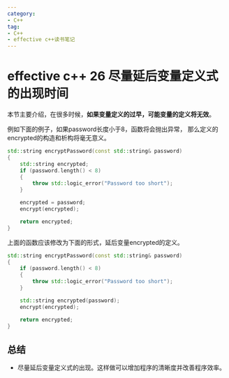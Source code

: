 ```yaml
---
category: 
- C++
tag:
- C++
- effective c++读书笔记
---
```


# effective c++ 26 尽量延后变量定义式的出现时间

本节主要介绍，在很多时候，**如果变量定义的过早，可能变量的定义将无效**。

例如下面的例子，如果password长度小于8，函数将会抛出异常， 那么定义的encrypted的构造和析构将毫无意义。

```cpp
std::string encryptPassword(const std::string& password)
{
    std::string encrypted;
	if (password.length() < 8)
	{
		throw std::logic_error("Password too short");
	}

    encrypted = password;
	encrypt(encrypted);

	return encrypted;
}

```

上面的函数应该修改为下面的形式，延后变量encrypted的定义。

```cpp
std::string encryptPassword(const std::string& password)
{
	if (password.length() < 8)
	{
		throw std::logic_error("Password too short");
	}

	std::string encrypted(password);
	encrypt(encrypted);

	return encrypted;
}
```

## 总结
- 尽量延后变量定义式的出现。这样做可以增加程序的清晰度并改善程序效率。